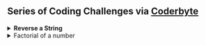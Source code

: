 ## Series of Coding Challenges via [Coderbyte](https://coderbyte.com/)
<details>
<summary>
  <b>Reverse a String</b> 
</summary>
<br>
Difficulty Level : Easy<br>
Question : Have the function FirstReverse(str) take the str parameter being passed and return the string in reversed order. For example: if the input string is "Hello World and Coders" then your program should return the string sredoC dna dlroW olleH.<br>
Use the Parameter Testing feature in the box below to test your code with different arguments.<br>
  
1. <b>Using Javascript Built-in functions</b>  
```js
function FirstReverse(str) { 
                            
    /** Steps
    1. Break string into array of individual chars using split('') function
    2. Use reverse() method to transpose order
    3. Turn the reversed characters into string using join('') function
    **/
  
    // code goes here
    const chars = str.split('')  
    return chars.reverse().join(''); 
  
  }
  console.log(FirstReverse('Coderbyte is really awesome!'));

```

2. <b>Using loops</b>
   
 ```js
  function FirstReverse(str){
      /** Steps
      1. Create new empty string to hold reversed input string
      2. Loop through the array from the last string character to the first and for each char, add it to the reversed string
      3. Return reversed string 
     **/  
    
   let reversed = "";
      for(i=str.length-1; i>0; i--){
       reversed +=str[i];
  }
      return reversed;
}
      
  console.log("Loop reversal", FirstReverse('Coderbyte is really awesome!'))
  ```
3. <b>Using Recursion</b>
```js
 function reverseString(str) {
    if (str === "")
      return "";
    else
      return reverseString(str.substr(1)) + str.charAt(0);
  }
 console.log("Recursion reversal", reverseString('Coderbyte is really awesome!'));
 ```

</details>

<details>
<summary>
Factorial of a number
</summary>
<br>
Difficulty Level : Easy

```js
function Factorial(num){
  return num <= 1 ? num : num * Factorial(num - 1)
}
console.log("Factorial", Factorial(2));
``` 
</details>